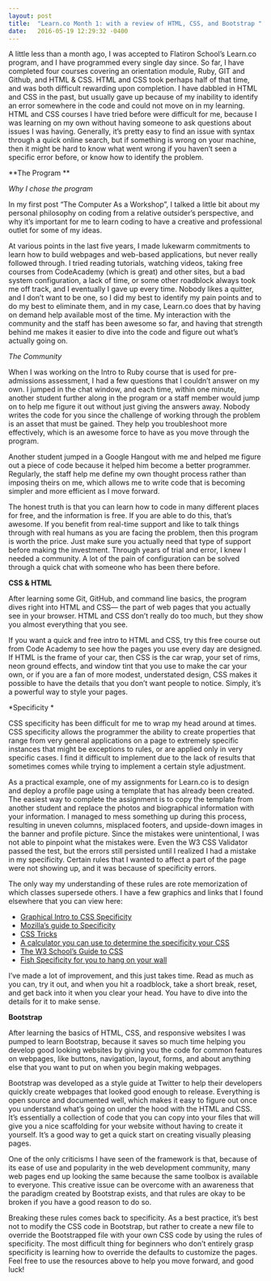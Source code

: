 ```yaml
---
layout: post
title:  "Learn.co Month 1: with a review of HTML, CSS, and Bootstrap "
date:   2016-05-19 12:29:32 -0400
---
```



A little less than a month ago, I was accepted to Flatiron School’s Learn.co program, and I have programmed every single day since. So far, I have completed four courses covering an orientation module, Ruby, GIT and Github, and HTML & CSS. HTML and CSS took perhaps half of that time, and was both difficult rewarding upon completion. I have dabbled in HTML and CSS in the past, but usually gave up because of my inability to identify an error somewhere in the code and could not move on in my learning. HTML and CSS courses I have tried before were difficult for me, because I was learning on my own without having someone to ask questions about issues I was having. Generally, it’s pretty easy to find an issue with syntax through a quick online search, but if something is wrong on your machine, then it might be hard to know what went wrong if you haven’t seen a specific error before, or know how to identify the problem. 

**The Program **

*Why I chose the program*

In my first post “The Computer As a Workshop”, I talked a little bit about my personal philosophy on coding from a relative outsider’s perspective, and why it’s important for me to learn coding to have a creative and professional outlet for some of my ideas.

 At various points in the last five years, I made lukewarm commitments to learn how to build webpages and web-based applications, but never really followed through. I tried reading tutorials, watching videos, taking free courses from CodeAcademy (which is great) and other sites, but a bad system configuration, a lack of time, or some other roadblock always took me off track, and I eventually I gave up every time. Nobody likes a quitter, and I don’t want to be one, so I did my best to identify my pain points and to do my best to eliminate them, and in my case, Learn.co does that by having on demand help available most of the time. My interaction with the community and the staff has been awesome so far, and having that strength behind me makes it easier to dive into the code and figure out what’s actually going on.

*The Community* 

When I was working on the Intro to Ruby course that is used for pre-admissions assessment, I had a few questions that I couldn’t answer on my own. I jumped in the chat window, and each time, within one minute, another student further along in the program or a staff member would jump on to help me figure it out without just giving the answers away. Nobody writes the code for you since the challenge of working through the problem is an asset that must be gained. They help you troubleshoot more effectively, which is an awesome force to have as you move through the program.

Another student jumped in a Google Hangout with me and helped me figure out a piece of code because it helped him become a better programmer. Regularly, the staff help me define my own thought process rather than imposing theirs on me, which allows me to write code that is becoming simpler and more efficient as I move forward.

The honest truth is that you can learn how to code in many different places for free, and the information is free. If you are able to do this, that’s awesome. If you benefit from real-time support and like to talk things through with real humans as you are facing the problem, then this program is worth the price. Just make sure you actually need that type of support before making the investment. Through years of trial and error, I knew I needed a community. A lot of the pain of configuration can be solved through a quick chat with someone who has been there before.


**CSS & HTML**

After learning some Git, GitHub, and command line basics, the program dives right into HTML and CSS— the part of web pages that you actually see in your browser. HTML and CSS don’t really do too much, but they show you almost everything that you see. 

If you want a quick and free intro to HTML and CSS, try this free course out from Code Academy to see how the pages you use every day are designed. If HTML is the frame of your car, then CSS is the car wrap, your set of rims, neon ground effects, and window tint that you use to make the car your own, or if you are a fan of more modest, understated design, CSS makes it possible to have the details that you don’t want people to notice. Simply, it’s a powerful way to style your pages. 

*Specificity *

CSS specificity has been difficult for me to wrap my head around at times. CSS specificity allows the programmer the ability to create properties that range from very general applications on a page to extremely specific instances that might be exceptions to rules, or are applied only in very specific cases. I find it difficult to implement due to the lack of results that sometimes comes while trying to implement a certain style adjustment. 

As a practical example, one of my assignments for Learn.co is to design and deploy a profile page using a template that has already been created. The easiest way to complete the assignment is to copy the template from another student and replace the photos and biographical information with your information. I managed to mess something up during this process, resulting in uneven columns, misplaced footers, and upside-down images in the banner and profile picture. Since the mistakes were unintentional, I was not able to pinpoint what the mistakes were. Even the W3 CSS Validator passed the test, but the errors still persisted until I realized I had a mistake in my specificity. Certain rules that I wanted to affect a part of the page were not showing up, and it was because of specificity errors. 

The only way my understanding of these rules are rote memorization of which classes supersede others. I have a few graphics and links that I found elsewhere that you can view here: 

* [Graphical Intro to CSS Specificity](http://cssspecificity.com/#) 
* [Mozilla’s guide to Specificity](https://developer.mozilla.org/en-US/docs/Web/CSS/Specificity) 
* [CSS Tricks](https://css-tricks.com/specifics-on-css-specificity/)
* [A calculator you can use to determine the specificity your CSS](https://specificity.keegan.st/)
* [The W3 School’s Guide to CSS](http://www.w3schools.com/css/css_syntax.asp)
* [Fish Specificity for you to hang on your wall](https://specificity.keegan.st/)


I’ve made a lot of improvement, and this just takes time. Read as much as you can, try it out, and when you hit a roadblock, take a short break, reset, and get back into it when you clear your head. You have to dive into the details for it to make sense.

**Bootstrap**

After learning the basics of HTML, CSS, and responsive websites I was  pumped to learn Bootstrap, because it saves so much time helping you develop good looking websites by giving you the code for common features on webpages, like buttons, navigation, layout, forms, and about anything else that you want to put on when you begin making webpages. 

Bootstrap was developed as a style guide at Twitter to help their developers quickly create webpages that looked good enough to release. Everything is open source and documented well, which makes it easy to figure out once you understand what’s going on under the hood with the HTML and CSS. It’s essentially a collection of code that you can copy into your files that will give you a nice scaffolding for your website without having to create it yourself. It’s a good way to get a quick start on creating visually pleasing pages.

One of the only criticisms I have seen of the framework is that, because of its ease of use and popularity in the web development community, many web pages end up looking the same because the same toolbox is available to everyone. This creative issue can be overcome with an awareness that the paradigm created by Bootstrap exists, and that rules are okay to be broken if you have a good reason to do so.

Breaking these rules comes back to specificity. As a best practice, it’s best not to modify the CSS code in Bootstrap, but rather to create a new file to override the Bootstrapped file with your own CSS code by using the rules of specificity. The most difficult thing for beginners who don’t entirely grasp specificity is learning how to override the defaults to customize the pages. Feel free to use the resources above to help you move forward, and good luck!

